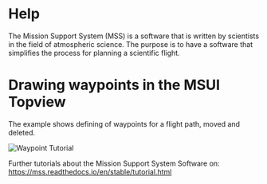 # Help


The Mission Support System (MSS) is a software that is written by
scientists in the field of atmospheric science. The purpose is to have a
software that simplifies the process for planning a scientific flight.

# Drawing waypoints in the MSUI Topview
The example shows defining of waypoints for a flight path, moved and deleted.

![Waypoint Tutorial](https://mss.readthedocs.io/en/stable/_images/tutorial_waypoints.gif)


Further tutorials about the Mission Support System Software on:
https://mss.readthedocs.io/en/stable/tutorial.html


